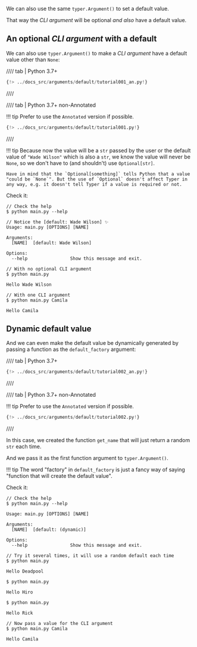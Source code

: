 We can also use the same `typer.Argument()` to set a default value.

That way the *CLI argument* will be optional *and also* have a default value.

## An optional *CLI argument* with a default

We can also use `typer.Argument()` to make a *CLI argument* have a default value other than `None`:

//// tab | Python 3.7+

```Python hl_lines="5"
{!> ../docs_src/arguments/default/tutorial001_an.py!}
```

////

//// tab | Python 3.7+ non-Annotated

!!! tip
    Prefer to use the `Annotated` version if possible.

```Python hl_lines="4"
{!> ../docs_src/arguments/default/tutorial001.py!}
```

////

!!! tip
    Because now the value will be a `str` passed by the user or the default value of `"Wade Wilson"` which is also a `str`, we know the value will never be `None`, so we don't have to (and shouldn't) use `Optional[str]`.

    Have in mind that the `Optional[something]` tells Python that a value "could be `None`". But the use of `Optional` doesn't affect Typer in any way, e.g. it doesn't tell Typer if a value is required or not.

Check it:

<div class="termy">

```console
// Check the help
$ python main.py --help

// Notice the [default: Wade Wilson] ✨
Usage: main.py [OPTIONS] [NAME]

Arguments:
  [NAME]  [default: Wade Wilson]

Options:
  --help                Show this message and exit.

// With no optional CLI argument
$ python main.py

Hello Wade Wilson

// With one CLI argument
$ python main.py Camila

Hello Camila
```

</div>

## Dynamic default value

And we can even make the default value be dynamically generated by passing a function as the `default_factory` argument:

//// tab | Python 3.7+

```Python hl_lines="7-8  11"
{!> ../docs_src/arguments/default/tutorial002_an.py!}
```

////

//// tab | Python 3.7+ non-Annotated

!!! tip
    Prefer to use the `Annotated` version if possible.

```Python hl_lines="6-7  10"
{!> ../docs_src/arguments/default/tutorial002.py!}
```

////

In this case, we created the function `get_name` that will just return a random `str` each time.

And we pass it as the first function argument to `typer.Argument()`.

!!! tip
    The word "factory" in `default_factory` is just a fancy way of saying "function that will create the default value".

Check it:

<div class="termy">

```console
// Check the help
$ python main.py --help

Usage: main.py [OPTIONS] [NAME]

Arguments:
  [NAME]  [default: (dynamic)]

Options:
  --help                Show this message and exit.

// Try it several times, it will use a random default each time
$ python main.py

Hello Deadpool

$ python main.py

Hello Hiro

$ python main.py

Hello Rick

// Now pass a value for the CLI argument
$ python main.py Camila

Hello Camila
```

</div>
